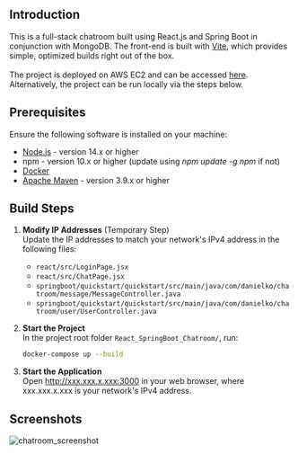 ## Introduction
This is a full-stack chatroom built using React.js and Spring Boot in conjunction with MongoDB. The front-end is built with [Vite](https://vitejs.dev/), which provides simple, optimized builds right out of the box.<br><br>
The project is deployed on AWS EC2 and can be accessed [here](http://18.227.81.255:3000). Alternatively, the project can be run locally via the steps below.

## Prerequisites
Ensure the following software is installed on your machine:
* [Node.js](https://nodejs.org/en) - version 14.x or higher
* npm - version 10.x or higher (update using *npm update -g npm* if not)
* [Docker](https://www.docker.com/)
* [Apache Maven](https://maven.apache.org/download.cgi) - version 3.9.x or higher

## Build Steps
1. **Modify IP Addresses** (Temporary Step)  
   Update the IP addresses to match your network's IPv4 address in the following files:
   - `react/src/LoginPage.jsx`
   - `react/src/ChatPage.jsx`
   - `springboot/quickstart/quickstart/src/main/java/com/danielko/chatroom/message/MessageController.java`
   - `springboot/quickstart/quickstart/src/main/java/com/danielko/chatroom/user/UserController.java`

2. **Start the Project**  
   In the project root folder `React_SpringBoot_Chatroom/`, run:
   ```bash
   docker-compose up --build

3. **Start the Application** <br>
   Open http://xxx.xxx.x.xxx:3000 in your web browser, where xxx.xxx.x.xxx is your network's IPv4 address.

## Screenshots
![chatroom_screenshot](https://github.com/user-attachments/assets/943a8b81-9d9b-46ac-8099-de9fd25d5a1d)
